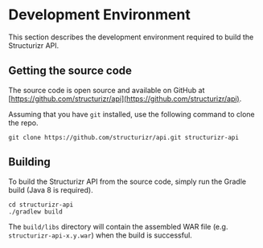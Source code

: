 # Development Environment

This section describes the development environment required to build the Structurizr API.

## Getting the source code

The source code is open source and available on GitHub at [https://github.com/structurizr/api](https://github.com/structurizr/api).

Assuming that you have ```git``` installed, use the following command to clone the repo.

```
git clone https://github.com/structurizr/api.git structurizr-api
```

## Building

To build the Structurizr API from the source code, simply run the Gradle build (Java 8 is required).

```
cd structurizr-api
./gradlew build
```

The ```build/libs``` directory will contain the assembled WAR file (e.g. ```structurizr-api-x.y.war```) when the build is successful.